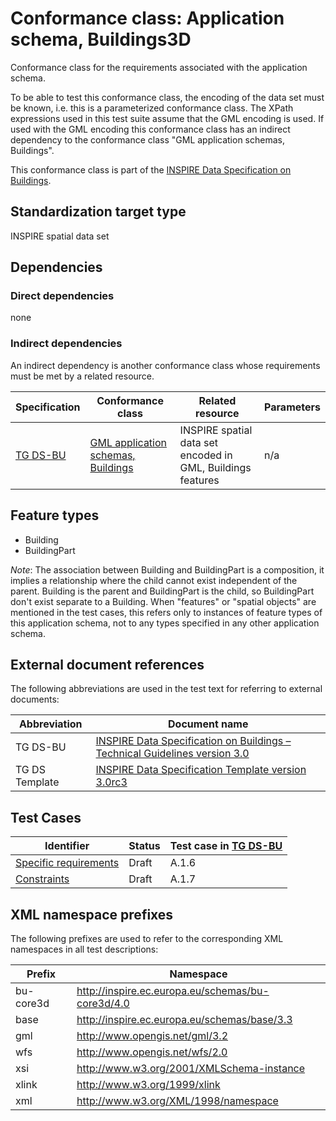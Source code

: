 # Conformance class: Application schema, Buildings3D

Conformance class for the requirements associated with the application schema. 

To be able to test this conformance class, the encoding of the data set must be known, i.e. this is a parameterized conformance class. The XPath expressions used in this test suite assume that the GML encoding is used. If used with the GML encoding this conformance class has an indirect dependency to the conformance class "GML application schemas, Buildings".

This conformance class is part of the [INSPIRE Data Specification on Buildings](../README.md).

## Standardization target type

INSPIRE spatial data set

## Dependencies

### Direct dependencies

none

### Indirect dependencies

An indirect dependency is another conformance class whose requirements must be met by a related resource.

| Specification | Conformance class | Related resource | Parameters |
| ------------- | ----------------- | ---------------- | ---------- |
| [TG DS-BU](./README.md#ref_TG_DS_BU) | [GML application schemas, Buildings](../bu-gml/README.md) | INSPIRE spatial data set encoded in GML, Buildings features | n/a |
 
## Feature types <a name="feature-types"></a>

* Building
* BuildingPart


*Note*: The association between Building and BuildingPart is a composition, it implies a relationship where the child cannot exist independent of the parent. Building is the parent and BuildingPart is the child, so BuildingPart don't exist separate to a Building. When "features" or "spatial objects" are mentioned in the test cases, this refers only to instances of feature types of this application schema, not to any types specified in any other application schema.

## External document references

The following abbreviations are used in the test text for referring to external documents:

Abbreviation                     | Document name
-------------------------------- | --------------------------------------------------
TG DS-BU <a name="ref_TG_DS_BU"></a>   | [INSPIRE Data Specification on Buildings – Technical Guidelines version 3.0](http://inspire.ec.europa.eu/documents/Data_Specifications/INSPIRE_DataSpecification_BU_v3.0.pdf)
TG DS Template <a name="ref_TG_DS_tmpl"></a>   | [INSPIRE Data Specification Template version 3.0rc3](http://inspire.jrc.ec.europa.eu/documents/Data_Specifications/INSPIRE_DataSpecification_Template_v3.0rc3.pdf)

## Test Cases

| Identifier                                                        | Status   | Test case in [TG DS-BU](#ref_TG_DS_BU)  |
| ----------------------------------------------------------------- | -------- | ------------ |
| [Specific requirements](./specific-req.md)  | Draft  | A.1.6  |
| [Constraints](./constraints.md)  | Draft  | A.1.7  |


## XML namespace prefixes <a name="namespaces"></a>

The following prefixes are used to refer to the corresponding XML namespaces in all test descriptions:

Prefix         | Namespace
-------------- | -------------------------------------------------
bu-core3d  	   | http://inspire.ec.europa.eu/schemas/bu-core3d/4.0
base           | http://inspire.ec.europa.eu/schemas/base/3.3
gml            | http://www.opengis.net/gml/3.2
wfs            | http://www.opengis.net/wfs/2.0
xsi            | http://www.w3.org/2001/XMLSchema-instance
xlink          | http://www.w3.org/1999/xlink
xml            | http://www.w3.org/XML/1998/namespace
